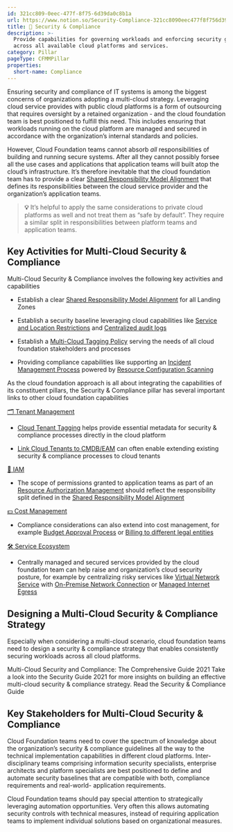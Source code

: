 ```yaml
---
id: 321cc809-0eec-477f-8f75-6d39da0c8b1a
url: https://www.notion.so/Security-Compliance-321cc8090eec477f8f756d39da0c8b1a
title: 🔖 Security & Compliance
description: >-
  Provide capabilities for governing workloads and enforcing security guidelines
  across all available cloud platforms and services.
category: Pillar
pageType: CFMMPillar
properties:
  short-name: Compliance
---
```


Ensuring security and compliance of IT systems is among the biggest concerns of organizations adopting a multi-cloud strategy. Leveraging cloud service provides with public cloud platforms is a form of outsourcing that requires oversight by a retained organization - and the cloud foundation team is best positioned to fulfill this need. This includes ensuring that workloads running on the cloud platform are managed and secured in accordance with the organization’s internal standards and policies.

However, Cloud Foundation teams cannot absorb *all* responsibilities of building and running secure systems. After all they cannot possibly forsee all the use cases and applications that application teams will built atop the cloud’s infrastructure. It’s therefore inevitable that the cloud foundation team has to provide a clear [Shared Responsibility Model Alignment](./shared-responsibility-model-alignment.md) that defines its responsibilities between the cloud service provider and the organization’s application teams. 

> **💡** It’s helpful to apply the same considerations to private cloud platforms as well and not treat them as “safe by default”. They require a similar split in responsibilities between platform teams and application teams.

## Key Activities for Multi-Cloud Security & Compliance

Multi-Cloud Security & Compliance involves the following key activities and capabilities 

- Establish a clear [Shared Responsibility Model Alignment](./shared-responsibility-model-alignment.md) for all Landing Zones 

- Establish a security baseline leveraging cloud capabilities like [Service and Location Restrictions](./service-and-location-restrictions.md) and [Centralized audit logs](./centralized-audit-logs.md)

- Establish a [Multi-Cloud Tagging Policy](./multi-cloud-tagging-policy.md) serving the needs of all cloud foundation stakeholders and processes

- Providing compliance capabilities like supporting an [Incident Management Process](./incident-management-process.md) powered by [Resource Configuration Scanning](./resource-configuration-scanning.md)

As the cloud foundation approach is all about integrating the capabilities of its constituent pillars, the Security & Compliance pillar has several important links to other cloud foundation capabilities

[🗂 Tenant Management](../tenant-management/readme.md) 

- [Cloud Tenant Tagging](./cloud-tenant-tagging.md) helps provide essential metadata for security & compliance processes directly in the cloud platform

- [Link Cloud Tenants to CMDB/EAM](../tenant-management/link-cloud-tenants-to-cmdbeam.md) can often enable extending existing security & compliance processes to cloud tenants

[🔐 IAM](../iam/readme.md) 

- The scope of permissions granted to application teams as part of an [Resource Authorization Management](../iam/resource-authorization-management.md) should reflect the responsibility split defined in the [Shared Responsibility Model Alignment](./shared-responsibility-model-alignment.md)  

[💵 Cost Management](../cost-management/readme.md) 

- Compliance considerations can also extend into cost management, for example [Budget Approval Process](../cost-management/budget-approval-process.md) or [Billing to different legal entities](../cost-management/billing-to-different-legal-entities.md)

[🛠 Service Ecosystem](../service-ecosystem/readme.md) 

- Centrally managed and secured services provided by the cloud foundation team can help raise and organization’s cloud security posture, for example by centralizing risky services like [Virtual Network Service](../service-ecosystem/virtual-network-service.md) with [On-Premise Network Connection](../service-ecosystem/on-premise-network-connection.md) or [Managed Internet Egress](../service-ecosystem/managed-internet-egress.md) 

## Designing a Multi-Cloud Security & Compliance Strategy

Especially when considering a multi-cloud scenario, cloud foundation teams need to design a security & compliance strategy that enables consistently securing workloads across all cloud platforms. 

<!--notion-markdown-cms:raw-->
<CallToAction>
  <CtaHeader>Multi-Cloud Security and Compliance: The Comprehensive Guide 2021</CtaHeader>
  <CtaText>Take a look into the Security Guide 2021 for more insights on building an effective multi-cloud security & compliance strategy.</CtaText>
  <CtaButton class="btn-primary" url="https://www.meshcloud.io/2021/05/19/multi-cloud-security-and-compliance/">Read the Security & Compliance Guide</CtaButton>
</CallToAction>

## Key Stakeholders for Multi-Cloud Security & Compliance

Cloud Foundation teams need to cover the spectrum of knowledge about the organization’s security & compliance guidelines all the way to the technical implementation capabilities in different cloud platforms. Inter-disciplinary teams comprising information security specialists, enterprise architects and platform specialists are best positioned to define and automate security baselines that are compatible with both, compliance requirements and real-world- application requirements.

Cloud Foundation teams should pay special attention to strategically leveraging automation opportunities. Very often this allows automating security controls with technical measures, instead of requiring application teams to implement individual solutions based on organizational measures.